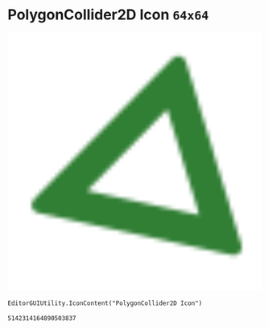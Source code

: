 # PolygonCollider2D Icon `64x64`
<img src="/img/PolygonCollider2D%20Icon.png" width=512 height=512>

``` CSharp
EditorGUIUtility.IconContent("PolygonCollider2D Icon")
```
```
5142314164890503837
```
